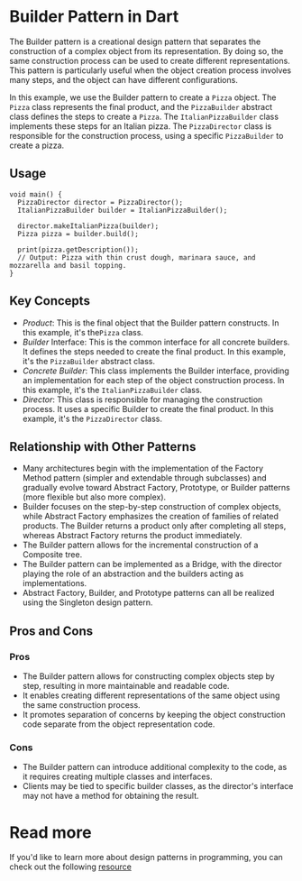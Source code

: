 # Builder Pattern in Dart

The Builder pattern is a creational design pattern that separates the construction of a complex object from its representation. By doing so, the same construction process can be used to create different representations. This pattern is particularly useful when the object creation process involves many steps, and the object can have different configurations.

In this example, we use the Builder pattern to create a `Pizza` object. The `Pizza` class represents the final product, and the `PizzaBuilder` abstract class defines the steps to create a `Pizza`. The `ItalianPizzaBuilder` class implements these steps for an Italian pizza. The `PizzaDirector` class is responsible for the construction process, using a specific `PizzaBuilder` to create a pizza.

## Usage

```
void main() {
  PizzaDirector director = PizzaDirector();
  ItalianPizzaBuilder builder = ItalianPizzaBuilder();

  director.makeItalianPizza(builder);
  Pizza pizza = builder.build();

  print(pizza.getDescription());
  // Output: Pizza with thin crust dough, marinara sauce, and mozzarella and basil topping.
}
```

## Key Concepts
- *Product*: This is the final object that the Builder pattern constructs. In this example, it's the`Pizza` class.
- *Builder* Interface: This is the common interface for all concrete builders. It defines the steps needed to create the final product. In this example, it's the `PizzaBuilder` abstract class.
- *Concrete Builder*: This class implements the Builder interface, providing an implementation for each step of the object construction process. In this example, it's the `ItalianPizzaBuilder` class.
- *Director*: This class is responsible for managing the construction process. It uses a specific Builder to create the final product. In this example, it's the `PizzaDirector` class.

## Relationship with Other Patterns

- Many architectures begin with the implementation of the Factory Method pattern (simpler and extendable through subclasses) and gradually evolve toward Abstract Factory, Prototype, or Builder patterns (more flexible but also more complex).
- Builder focuses on the step-by-step construction of complex objects, while Abstract Factory emphasizes the creation of families of related products. The Builder returns a product only after completing all steps, whereas Abstract Factory returns the product immediately.
- The Builder pattern allows for the incremental construction of a Composite tree.
- The Builder pattern can be implemented as a Bridge, with the director playing the role of an abstraction and the builders acting as implementations.
- Abstract Factory, Builder, and Prototype patterns can all be realized using the Singleton design pattern.

## Pros and Cons

### Pros
- The Builder pattern allows for constructing complex objects step by step, resulting in more maintainable and readable code.
- It enables creating different representations of the same object using the same construction process.
- It promotes separation of concerns by keeping the object construction code separate from the object representation code.

### Cons
- The Builder pattern can introduce additional complexity to the code, as it requires creating multiple classes and interfaces.
- Clients may be tied to specific builder classes, as the director's interface may not have a method for obtaining the result.

# Read more
If you'd like to learn more about design patterns in programming, you can check out the following [resource](https://refactoring.guru/design-patterns/builder)